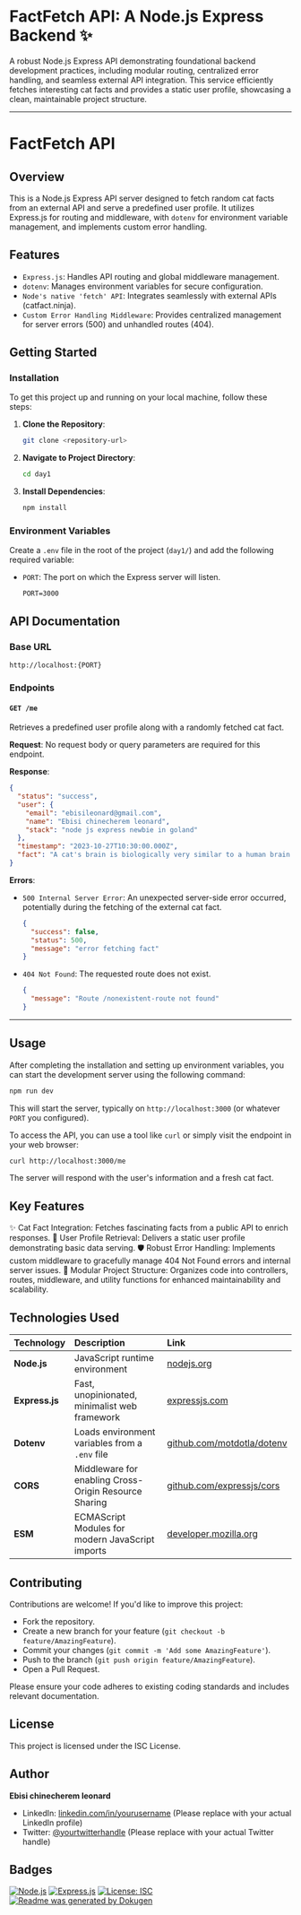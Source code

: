 # **FactFetch API: A Node.js Express Backend** ✨

A robust Node.js Express API demonstrating foundational backend development practices, including modular routing, centralized error handling, and seamless external API integration. This service efficiently fetches interesting cat facts and provides a static user profile, showcasing a clean, maintainable project structure.

---

# FactFetch API

## Overview
This is a Node.js Express API server designed to fetch random cat facts from an external API and serve a predefined user profile. It utilizes Express.js for routing and middleware, with `dotenv` for environment variable management, and implements custom error handling.

## Features
- `Express.js`: Handles API routing and global middleware management.
- `dotenv`: Manages environment variables for secure configuration.
- `Node's native 'fetch' API`: Integrates seamlessly with external APIs (catfact.ninja).
- `Custom Error Handling Middleware`: Provides centralized management for server errors (500) and unhandled routes (404).

## Getting Started
### Installation
To get this project up and running on your local machine, follow these steps:

1.  **Clone the Repository**:
    ```bash
    git clone <repository-url>
    ```

2.  **Navigate to Project Directory**:
    ```bash
    cd day1
    ```

3.  **Install Dependencies**:
    ```bash
    npm install
    ```

### Environment Variables
Create a `.env` file in the root of the project (`day1/`) and add the following required variable:

-   `PORT`: The port on which the Express server will listen.
    ```
    PORT=3000
    ```

## API Documentation
### Base URL
`http://localhost:{PORT}`

### Endpoints
#### `GET /me`
Retrieves a predefined user profile along with a randomly fetched cat fact.

**Request**:
No request body or query parameters are required for this endpoint.

**Response**:
```json
{
  "status": "success",
  "user": {
    "email": "ebisileonard@gmail.com",
    "name": "Ebisi chinecherem leonard",
    "stack": "node js express newbie in goland"
  },
  "timestamp": "2023-10-27T10:30:00.000Z",
  "fact": "A cat's brain is biologically very similar to a human brain."
}
```

**Errors**:
-   `500 Internal Server Error`: An unexpected server-side error occurred, potentially during the fetching of the external cat fact.
    ```json
    {
      "success": false,
      "status": 500,
      "message": "error fetching fact"
    }
    ```
-   `404 Not Found`: The requested route does not exist.
    ```json
    {
      "message": "Route /nonexistent-route not found"
    }
    ```

---

## Usage
After completing the installation and setting up environment variables, you can start the development server using the following command:

```bash
npm run dev
```

This will start the server, typically on `http://localhost:3000` (or whatever `PORT` you configured).

To access the API, you can use a tool like `curl` or simply visit the endpoint in your web browser:

```bash
curl http://localhost:3000/me
```

The server will respond with the user's information and a fresh cat fact.

## Key Features
✨ Cat Fact Integration: Fetches fascinating facts from a public API to enrich responses.
👤 User Profile Retrieval: Delivers a static user profile demonstrating basic data serving.
🛡️ Robust Error Handling: Implements custom middleware to gracefully manage 404 Not Found errors and internal server issues.
🧱 Modular Project Structure: Organizes code into controllers, routes, middleware, and utility functions for enhanced maintainability and scalability.

## Technologies Used
| Technology         | Description                                        | Link                                                               |
| :----------------- | :------------------------------------------------- | :----------------------------------------------------------------- |
| **Node.js**        | JavaScript runtime environment                     | [nodejs.org](https://nodejs.org/)                                  |
| **Express.js**     | Fast, unopinionated, minimalist web framework      | [expressjs.com](https://expressjs.com/)                            |
| **Dotenv**         | Loads environment variables from a `.env` file     | [github.com/motdotla/dotenv](https://github.com/motdotla/dotenv)   |
| **CORS**           | Middleware for enabling Cross-Origin Resource Sharing | [github.com/expressjs/cors](https://github.com/expressjs/cors)     |
| **ESM**            | ECMAScript Modules for modern JavaScript imports   | [developer.mozilla.org](https://developer.mozilla.org/en-US/docs/Web/JavaScript/Guide/Modules) |

## Contributing
Contributions are welcome! If you'd like to improve this project:

*   Fork the repository.
*   Create a new branch for your feature (`git checkout -b feature/AmazingFeature`).
*   Commit your changes (`git commit -m 'Add some AmazingFeature'`).
*   Push to the branch (`git push origin feature/AmazingFeature`).
*   Open a Pull Request.

Please ensure your code adheres to existing coding standards and includes relevant documentation.

## License
This project is licensed under the ISC License.

## Author
**Ebisi chinecherem leonard**
-   LinkedIn: [linkedin.com/in/yourusername](https://linkedin.com/in/yourusername) (Please replace with your actual LinkedIn profile)
-   Twitter: [@yourtwitterhandle](https://twitter.com/yourtwitterhandle) (Please replace with your actual Twitter handle)

## Badges
[![Node.js](https://img.shields.io/badge/Node.js-339933?style=for-the-badge&logo=nodedotjs&logoColor=white)](https://nodejs.org/)
[![Express.js](https://img.shields.io/badge/Express.js-000000?style=for-the-badge&logo=express&logoColor=white)](https://expressjs.com/)
[![License: ISC](https://img.shields.io/badge/License-ISC-blue.svg)](https://opensource.org/licenses/ISC)
[![Readme was generated by Dokugen](https://img.shields.io/badge/Readme%20was%20generated%20by-Dokugen-brightgreen)](https://www.npmjs.com/package/dokugen)